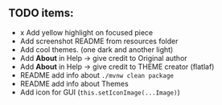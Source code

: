 ## TODO  items:
- x Add yellow highlight on focused piece
- Add screenshot README from resources folder
- Add cool themes. (one dark and another light)
- Add **About** in Help -> give credit to Original author
- Add **About** in Help -> give credit to THEME creator (flatlaf)
- README add info about `./mvnw clean package`
- README add info about Themes
- Add icon for GUI (`this.setIconImage(...Image)`)